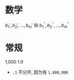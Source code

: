 # 数学

$b_1', b_2', ..., b_m'$ 和 $b_1^{''}, b_2^{''}, ..., b_m^{''}$

# 常规

1,000
1.0

- `,1` 不分开, 因为有 `1,000,000`
